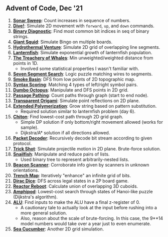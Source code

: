 ## Advent of Code, Dec '21

1. **[Sonar Sweep](https://adventofcode.com/2021/day/1)**: Count increases in sequence of numbers.
2. **[Dive!](https://adventofcode.com/2021/day/2)**: Simulate 2D movement with `forward`, `up`, and `down` commands.
3. **[Binary Diagnostic](https://adventofcode.com/2021/day/3)**: Find most common bit indices in seq of binary strings.
4. **[Giant Squid](https://adventofcode.com/2021/day/4)**: Simulate Bingo on multiple boards.
5. **[Hydrothermal Venture](https://adventofcode.com/2021/day/5)**: Simulate 2D grid of overlapping line segments.
6. **[Lanternfish](https://adventofcode.com/2021/day/6)**: Simulate exponential growth of lanternfish population.
7. **[The Treachery of Whales](https://adventofcode.com/2021/day/7)**: Min unweighted/weighted distance from points in 1D.
    - Involved some statistical properties I wasn't familiar with.
8. **[Seven Segment Search](https://adventofcode.com/2021/day/8)**: Logic puzzle matching wires to segments.
9. **[Smoke Basin](https://adventofcode.com/2021/day/9)**: DFS from low points of 2D topographic map.
10. **[Syntax Scoring](https://adventofcode.com/2021/day/10)**: Matching 4 types of left/right symbol pairs.
11. **[Dumbo Octopus](https://adventofcode.com/2021/day/11)**: Manipulate and DFS points in 2D grid.
12. **[Passage Pathing](https://adventofcode.com/2021/day/12)**: Count paths through graph (start to end node).
13. **[Transparent Origami](https://adventofcode.com/2021/day/13)**: Simulate point reflections on 2D plane.
14. **[Extended Polymerization](https://adventofcode.com/2021/day/14)**: Grow string based on pattern substitution.
    - Required solution similar to lanternfish problem (day 6).
15. **[Chiton](https://adventofcode.com/2021/day/15)**: Find lowest-cost path through 2D grid graph.
    - Simple DP solution if only bottom/right movement allowed (works for sample).
    - Dijkstra/A* solution if all directions allowed.
16. **[Packet Decoder](https://adventofcode.com/2021/day/16)**: Recursively decode bit stream according to given protocol.
17. **[Trick Shot](https://adventofcode.com/2021/day/17)**: Simulate projectile motion in 2D plane. Brute-force solution.
18. **[Snailfish](https://adventofcode.com/2021/day/18)**: Manipulate and reduce pairs of lists.
    - Used binary tree to represent arbitrarily-nested lists.
19. **[Beacon Scanner](https://adventofcode.com/2021/day/19)**: Corroborate info given by scanners in unknown orientations.
20. **[Trench Map](https://adventofcode.com/2021/day/20)**: Iteratively "enhance" an infinite grid of bits.
21. **[Dirac Dice](https://adventofcode.com/2021/day/21)**: DFS across legal states in a 2P board game.
22. **[Reactor Reboot](https://adventofcode.com/2021/day/22)**: Calculate union of overlapping 3D cuboids.
23. **[Amphipod](https://adventofcode.com/2021/day/23)**: Lowest-cost search through states of Hanoi-like puzzle (Dijkstra's algorithm).
24. **[ALU](https://adventofcode.com/2021/day/24)**: Find inputs to make the ALU have a final z-register of 0.
    - A cautionary tale to actually look at the input before rushing into a more general solution.
    - Also, reason about the scale of brute-forcing. In this case, the 9**14 model numbers would take over a year just to even enumerate.
25. **[Sea Cucumber](https://adventofcode.com/2021/day/25)**: Another 2D grid simulation.

